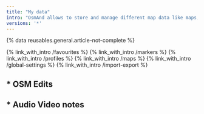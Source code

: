 ```yaml
---
title: "My data"
intro: "OsmAnd allows to store and manage different map data like maps, points and tracks"
versions: '*'
---
```


{% data reusables.general.article-not-complete %}

{% link_with_intro /favourites %}
{% link_with_intro /markers %}
{% link_with_intro /profiles %}
{% link_with_intro /maps %}
{% link_with_intro /global-settings %}
{% link_with_intro /import-export %}

## * OSM Edits
## * Audio Video notes 


